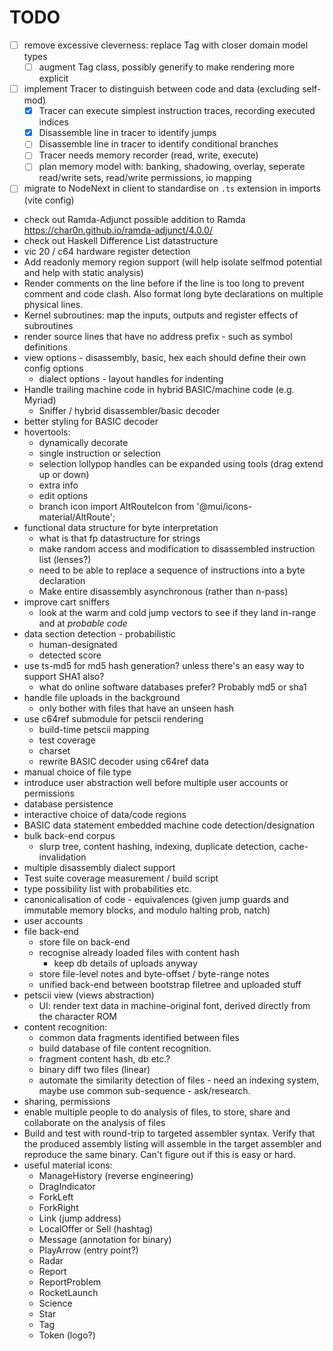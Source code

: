 # TODO

* [ ] remove excessive cleverness: replace Tag with closer domain model types
  * [ ] augment Tag class, possibly generify to make rendering more explicit
* [ ] implement Tracer to distinguish between code and data (excluding self-mod)
  * [x] Tracer can execute simplest instruction traces, recording executed indices
  * [x] Disassemble line in tracer to identify jumps
  * [ ] Disassemble line in tracer to identify conditional branches 
  * [ ] Tracer needs memory recorder (read, write, execute)
  * [ ] plan memory model with: banking, shadowing, overlay, seperate read/write sets, read/write permissions, io mapping
* [ ] migrate to NodeNext in client to standardise on `.ts` extension in imports (vite config)

* check out Ramda-Adjunct possible addition to Ramda https://char0n.github.io/ramda-adjunct/4.0.0/
* check out Haskell Difference List datastructure
* vic 20 / c64 hardware register detection
* Add readonly memory region support (will help isolate selfmod potential and help with static analysis)
* Render comments on the line before if the line is too long to prevent comment and code clash. Also format long byte
  declarations on multiple physical lines.
* Kernel subroutines: map the inputs, outputs and register effects of subroutines
* render source lines that have no address prefix - such as symbol definitions
* view options - disassembly, basic, hex each should define their own config options
  * dialect options - layout handles for indenting
* Handle trailing machine code in hybrid BASIC/machine code (e.g. Myriad)
  * Sniffer / hybrid disassembler/basic decoder
* better styling for BASIC decoder
* hovertools:
  * dynamically decorate
  * single instruction or selection
  * selection lollypop handles can be expanded using tools (drag extend up or down)
  * extra info
  * edit options
  * branch icon import AltRouteIcon from '@mui/icons-material/AltRoute';
* functional data structure for byte interpretation
  * what is that fp datastructure for strings
  * make random access and modification to disassembled instruction list (lenses?)
  * need to be able to replace a sequence of instructions into a byte declaration
  * Make entire disassembly asynchronous (rather than n-pass)
* improve cart sniffers
  * look at the warm and cold jump vectors to see if they land in-range and at _probable code_
* data section detection - probabilistic
  * human-designated
  * detected score
* use ts-md5 for md5 hash generation? unless there's an easy way to support SHA1 also?
  * what do online software databases prefer? Probably md5 or sha1
* handle file uploads in the background
  * only bother with files that have an unseen hash
* use c64ref submodule for petscii rendering
  * build-time petscii mapping
  * test coverage
  * charset
  * rewrite BASIC decoder using c64ref data
* manual choice of file type
* introduce user abstraction well before multiple user accounts or permissions
* database persistence
* interactive choice of data/code regions
* BASIC data statement embedded machine code detection/designation
* bulk back-end corpus
  * slurp tree, content hashing, indexing, duplicate detection, cache-invalidation
* multiple disassembly dialect support
* Test suite coverage measurement / build script
* type possibility list with probabilities etc.
* canonicalisation of code - equivalences (given jump guards and immutable memory blocks, and modulo halting prob,
  natch)
* user accounts
* file back-end
  * store file on back-end
  * recognise already loaded files with content hash
    * keep db details of uploads anyway
  * store file-level notes and byte-offset / byte-range notes
  * unified back-end between bootstrap filetree and uploaded stuff
* petscii view (views abstraction)
  * UI: render text data in machine-original font, derived directly from the character ROM
* content recognition:
  * common data fragments identified between files
  * build database of file content recognition.
  * fragment content hash, db etc.?
  * binary diff two files (linear)
  * automate the similarity detection of files - need an indexing system, maybe use common sub-sequence - ask/research.
* sharing, permissions
* enable multiple people to do analysis of files, to store, share and collaborate on the analysis of files
* Build and test with round-trip to targeted assembler syntax. Verify that the produced assembly listing will
  assemble in the target assembler and reproduce the same binary. Can't figure out if this is easy or hard.
* useful material icons:
  * ManageHistory (reverse engineering)
  * DragIndicator
  * ForkLeft
  * ForkRight
  * Link (jump address)
  * LocalOffer or Sell (hashtag)
  * Message (annotation for binary)
  * PlayArrow (entry point?)
  * Radar
  * Report
  * ReportProblem
  * RocketLaunch
  * Science
  * Star
  * Tag
  * Token (logo?)
